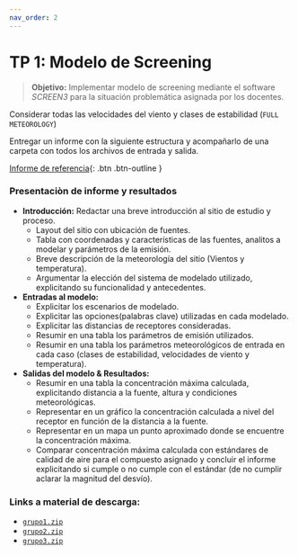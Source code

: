 ```yaml
---
nav_order: 2
---
```

# TP 1: Modelo de Screening

> **Objetivo:** Implementar modelo de screening mediante el software *SCREEN3* para la situación problemática asignada por los docentes.

Considerar todas las velocidades del viento y clases de estabilidad (``FULL METEOROLOGY``)

<!-- Realizar dos escenarios de modelado:
1. Peor escenario: Considerar todas las velocidades del viento y clases de estabilidad (palabra clave = ``FULL METEOROLOGY``). 
2. Escenario mas probable: A partir de información meteorológica provista, determinar la dirección y velocidad mas frecuente.
-->

Entregar un informe con la siguiente estructura y acompañarlo de una carpeta con todos los archivos de entrada y salida. 

[Informe de referencia](archivos/tp1_ref.pdf){: .btn .btn-outline }

### Presentaciòn de informe y resultados

+ **Introducción:** Redactar una breve introducción al sitio de estudio y proceso.
   - Layout del sitio con ubicación de fuentes.
   - Tabla con coordenadas y características de las fuentes, analitos a modelar y parámetros de la emisión.
   - Breve descripción de la meteorología del sitio (Vientos y temperatura).
   - Argumentar la elección del sistema de modelado utilizado, explicitando su funcionalidad y antecedentes.
+ **Entradas al modelo:**
   - Explicitar los escenarios de modelado.
   - Explicitar las opciones(palabras clave) utilizadas en cada modelado.
   - Explicitar las distancias de receptores consideradas. 
   - Resumir en una tabla los parámetros de emisión utilizados.
   - Resumir en una tabla los parámetros meteorológicos de entrada en cada caso (clases de estabilidad, velocidades de viento y temperatura).
+ **Salidas del modelo & Resultados:**
   - Resumir en una tabla la concentración máxima calculada, explicitando distancia a la fuente, altura y condiciones meteorológicas. 
   - Representar en un gráfico la concentración calculada a nivel del receptor en función de la distancia a la fuente. 
   - Representar en un mapa un punto aproximado donde se encuentre la concentración máxima.
   - Comparar concentración máxima calculada con  estándares de calidad de aire para el compuesto asignado y concluir el informe explicitando si cumple o no cumple con el estándar (de no cumplir aclarar la magnitud del desvío).



### Links a material de descarga:

+ [`grupo1.zip`](./datos_tp1/grupo1.zip)
+ [`grupo2.zip`](./datos_tp1/grupo2.zip)
+ [`grupo3.zip`](./datos_tp1/grupo3.zip)

